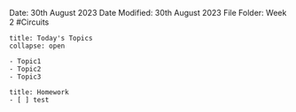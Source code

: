 Date: 30th August 2023
Date Modified: 30th August 2023
File Folder: Week 2
#Circuits

```ad-abstract
title: Today's Topics
collapse: open

- Topic1
- Topic2
- Topic3

```

```ad-note
title: Homework
- [ ] test
```

